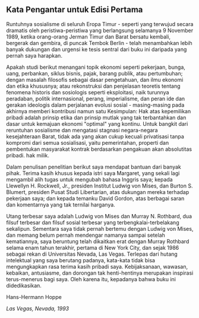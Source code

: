 ## Kata Pengantar untuk Edisi Pertama

Runtuhnya sosialisme di seluruh Eropa Timur - seperti yang terwujud secara dramatis oleh peristiwa-peristiwa yang berlangsung selamanya 9 November 1989, ketika orang-orang Jerman Timur dan Barat bersatu kembali, bergerak dan gembira, di puncak Tembok Berlin - telah menambahkan lebih banyak dukungan dan urgensi ke tesis sentral dari buku ini daripada yang pernah saya harapkan.

Apakah studi berikut menangani topik ekonomi seperti pekerjaan, bunga, uang, perbankan, siklus bisnis, pajak, barang publik, atau pertumbuhan; dengan masalah filosofis sebagai dasar pengetahuan, dan ilmu ekonomi dan etika khususnya; atau rekonstruksi dan penjelasan teoretis tentang fenomena historis dan sosiologis seperti eksploitasi, naik turunnya peradaban, politik internasional, perang, imperialisme, dan peran ide dan gerakan ideologis dalam perjalanan evolusi sosial - masing-masing pada akhirnya memberi kontribusi namun satu Kesimpulan: Hak atas kepemilikan pribadi adalah prinsip etika dan prinsip mutlak yang tak terbantahkan dan dasar untuk kemajuan ekonomi "optimal" yang kontinu. Untuk bangkit dari reruntuhan sosialisme dan mengatasi stagnasi negara-negara kesejahteraan Barat, tidak ada yang akan cukup kecuali privatisasi tanpa kompromi dari semua sosialisasi, yaitu pemerintahan, properti dan pembentukan masyarakat kontrak berdasarkan pengakuan akan absolutitas pribadi. hak milik.

Dalam penulisan penelitian berikut saya mendapat bantuan dari banyak pihak. Terima kasih khusus kepada istri saya Margaret, yang sekali lagi mengambil alih tugas untuk mengubah bahasa Inggris saya; kepada Llewellyn H. Rockwell, Jr., presiden Institut Ludwig von Mises, dan Burton S. Blumert, presiden Pusat Studi Libertarian, atas dukungan mereka terhadap pekerjaan saya; dan kepada temanku David Gordon, atas berbagai saran dan komentarnya yang tak ternilai harganya.

Utang terbesar saya adalah Ludwig von Mises dan Murray N. Rothbard, dua filsuf terbesar dan filsuf sosial terbesar yang terbengkalai-terbelakang sekalipun. Sementara saya tidak pernah bertemu dengan Ludwig von Mises, dan memang belum pernah mendengar namanya sampai setelah kematiannya, saya beruntung telah dikaitkan erat dengan Murray Rothbard selama enam tahun terakhir, pertama di New York City, dan sejak 1986 sebagai rekan di Universitas Nevada, Las Vegas. Terlepas dari hutang intelektual yang saya berutang padanya, kata-kata tidak bisa mengungkapkan rasa terima kasih pribadi saya. Kebijaksanaan, wawasan, kebaikan, antusiasme, dan dorongan tak henti-hentinya merupakan inspirasi terus-menerus bagi saya. Oleh karena itu, kepadanya bahwa buku ini didedikasikan.

Hans-Hermann Hoppe

*Las Vegas, Nevada, 1993*